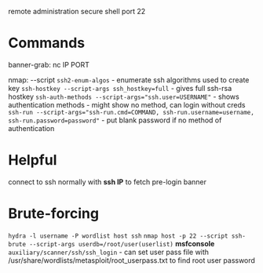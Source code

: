 remote administration secure shell
port 22

Commands
=
banner-grab: nc IP PORT

nmap:
--script
	`ssh2-enum-algos` - enumerate ssh algorithms used to create key
	`ssh-hostkey --script-args ssh_hostkey=full` - gives full ssh-rsa hostkey
	`ssh-auth-methods --script-args="ssh.user=USERNAME"` - shows authentication methods - might show no method, can login without creds
	`ssh-run --script-args="ssh-run.cmd=COMMAND, ssh-run.username=username, ssh-run.password=password"` - put blank password if no method of authentication

Helpful
=
connect to ssh normally with **ssh IP** to fetch pre-login banner

Brute-forcing
=
`hydra -l username -P wordlist host ssh`
`nmap host -p 22 --script ssh-brute --script-args userdb=/root/user(userlist)`
**msfconsole** `auxiliary/scanner/ssh/ssh_login` - can set user pass file with /usr/share/wordlists/metasploit/root_userpass.txt to find root user password